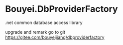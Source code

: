 # Bouyei.DbProviderFactory
.net common database access library

upgrade and remark go to git https://gitee.com/bouyeijiang/dbproviderfactory
